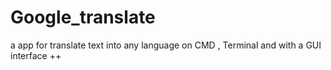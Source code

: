 # Google_translate
a app for translate text into any language on CMD , Terminal and with a GUI interface 
++
